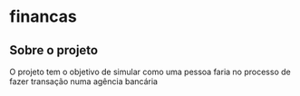 # financas
## Sobre o projeto
   O projeto tem o objetivo de simular como uma pessoa faria no processo de fazer transação numa agência bancária
